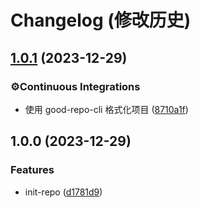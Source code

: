 # Changelog (修改历史)

## [1.0.1](https://github.com/peichenhu/eslint-config/compare/1.0.0...1.0.1) (2023-12-29)


### ⚙️Continuous Integrations

* 使用 good-repo-cli 格式化项目 ([8710a1f](https://github.com/peichenhu/eslint-config/commit/8710a1fea25c1b53cc918889716e50e63a322e16))

## 1.0.0 (2023-12-29)


### Features

* init-repo ([d1781d9](https://github.com/peichenhu/eslint-config/commit/d1781d97e340707077ec31a4ce2cc0698d05a79e))
